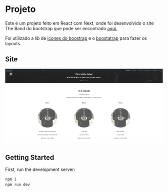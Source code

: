 # Projeto
Este é um projeto feito em React com Next, onde foi desenvolvido o site The Band do bootstrap que pode ser encontrado [aqui.](https://www.w3schools.com/bootstrap/bootstrap_theme_band.asp) 

Foi utilizado a lib de [icones do boostrap](https://www.npmjs.com/package/react-bootstrap-icons) e o [boostatrap](https://react-bootstrap.netlify.app/) para fazer os layouts.

## Site
![Site](site-image.jpg)

## Getting Started

First, run the development server:

```bash
npm i
npm run dev
